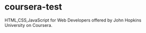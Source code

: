 # coursera-test
HTML,CSS,JavaScript for Web Developers offered by John Hopkins University on Coursera.
